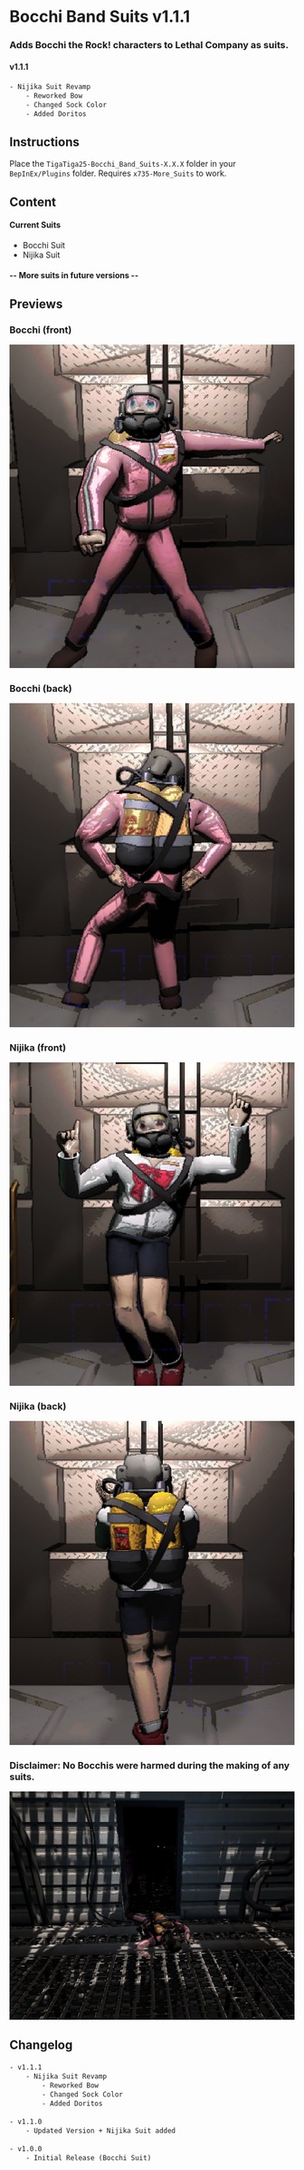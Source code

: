 # Bocchi Band Suits v1.1.1
### Adds Bocchi the Rock! characters to Lethal Company as suits.

#### v1.1.1
```
- Nijika Suit Revamp
	- Reworked Bow
	- Changed Sock Color
	- Added Doritos
```



## Instructions
Place the ```TigaTiga25-Bocchi_Band_Suits-X.X.X``` folder in your ```BepInEx/Plugins``` folder.
Requires ```x735-More_Suits``` to work.

## Content
#### Current Suits 
- Bocchi Suit
- Nijika Suit

#### -- More suits in future versions --


## Previews
### Bocchi (front)
![Bocchi Front](https://raw.githubusercontent.com/TigaTiga25/Lethal-Bocchi-Band-Suits/main/preview/bocchi-front.png)

### Bocchi (back)
![Bocchi Back](https://raw.githubusercontent.com/TigaTiga25/Lethal-Bocchi-Band-Suits/main/preview/bocchi-back.png)

### Nijika (front)
![Nijika Front](https://raw.githubusercontent.com/TigaTiga25/Lethal-Bocchi-Band-Suits/main/preview/nijika-front.png)

### Nijika (back)
![Nijika Back](https://raw.githubusercontent.com/TigaTiga25/Lethal-Bocchi-Band-Suits/main/preview/nijika-back.png)

### Disclaimer: No Bocchis were harmed during the making of any suits.
![Boccher Bracken](https://raw.githubusercontent.com/TigaTiga25/Lethal-Bocchi-Band-Suits/main/preview/bracken-boccher.png)

## Changelog
```
- v1.1.1
	- Nijika Suit Revamp
		- Reworked Bow
		- Changed Sock Color
		- Added Doritos

- v1.1.0
	- Updated Version + Nijika Suit added

- v1.0.0
	- Initial Release (Bocchi Suit)
```
